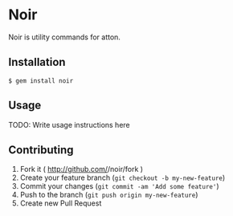 # Noir

Noir is utility commands for atton.


## Installation

    $ gem install noir

## Usage

TODO: Write usage instructions here

## Contributing

1. Fork it ( http://github.com/<my-github-username>/noir/fork )
2. Create your feature branch (`git checkout -b my-new-feature`)
3. Commit your changes (`git commit -am 'Add some feature'`)
4. Push to the branch (`git push origin my-new-feature`)
5. Create new Pull Request
